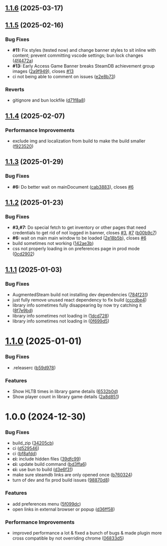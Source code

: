 ## [1.1.6](https://github.com/BossSloth/AugmentedSteam-Extension-Plugin/compare/v1.1.5...v1.1.6) (2025-03-17)

## [1.1.5](https://github.com/tddebart/AugmentedSteam-Extension-Plugin/compare/v1.1.4...v1.1.5) (2025-02-16)


### Bug Fixes

* **#11:** Fix styles (tested now) and change banner styles to sit inline with content; prevent committing vscode settings; bun lock changes ([4f4472a](https://github.com/tddebart/AugmentedSteam-Extension-Plugin/commit/4f4472a846ebea542574d360c8c6b3d5b6c72c8a))
* **#13:** Early Access Game Banner breaks SteamDB achievement group images ([2a9f949](https://github.com/tddebart/AugmentedSteam-Extension-Plugin/commit/2a9f94978a7dffff31b2f9e33e46eb85ca23c89e)), closes [#13](https://github.com/tddebart/AugmentedSteam-Extension-Plugin/issues/13)
* ci not being able to comment on issues ([e2e8b73](https://github.com/tddebart/AugmentedSteam-Extension-Plugin/commit/e2e8b739ab15e077735c8b922f3fb3926dfac43a))


### Reverts

* gitignore and bun lockfile ([d71f8a8](https://github.com/tddebart/AugmentedSteam-Extension-Plugin/commit/d71f8a83dfbf2b3842213c4d022ae00f4402595a))

## [1.1.4](https://github.com/tddebart/AugmentedSteam-Extension-Plugin/compare/v1.1.3...v1.1.4) (2025-02-07)


### Performance Improvements

* exclude img and localization from build to make the build smaller ([f923520](https://github.com/tddebart/AugmentedSteam-Extension-Plugin/commit/f923520d498d454601bc9b2ea54dcbe90688bb00))

## [1.1.3](https://github.com/tddebart/AugmentedSteam-Extension-Plugin/compare/v1.1.2...v1.1.3) (2025-01-29)


### Bug Fixes

* **#6:** Do better wait on mainDocument ([cab3883](https://github.com/tddebart/AugmentedSteam-Extension-Plugin/commit/cab3883a4b45f0610e21fc204723609a2d88bf12)), closes [#6](https://github.com/tddebart/AugmentedSteam-Extension-Plugin/issues/6)

## [1.1.2](https://github.com/tddebart/AugmentedSteam-Extension-Plugin/compare/v1.1.1...v1.1.2) (2025-01-23)


### Bug Fixes

* **#3,#7:** Do special fetch to get inventory or other pages that need credentials to get rid of not logged in banner, closes [#3](https://github.com/tddebart/AugmentedSteam-Extension-Plugin/issues/3), [#7](https://github.com/tddebart/AugmentedSteam-Extension-Plugin/issues/7) ([b00b9c7](https://github.com/tddebart/AugmentedSteam-Extension-Plugin/commit/b00b9c7ea64902827956c250681fb91b9e66da4f))
* **#6:** wait on main main window to be loaded ([2e18b5b](https://github.com/tddebart/AugmentedSteam-Extension-Plugin/commit/2e18b5be6ed1ec61671a0d47d4161743a97050c1)), closes [#6](https://github.com/tddebart/AugmentedSteam-Extension-Plugin/issues/6)
* build sometimes not working ([142ae3b](https://github.com/tddebart/AugmentedSteam-Extension-Plugin/commit/142ae3ba73a41c39c2cfc1882efcb96dc2e1ad83))
* css not properly loading in on preferences page in prod mode ([0cd2902](https://github.com/tddebart/AugmentedSteam-Extension-Plugin/commit/0cd2902f1de31b9a01c9b2a8a9e214001e276e47))

## [1.1.1](https://github.com/tddebart/AugmentedSteam-Extension-Plugin/compare/v1.1.0...v1.1.1) (2025-01-03)


### Bug Fixes

* AugmentedSteam build not installing dev dependencies ([784f231](https://github.com/tddebart/AugmentedSteam-Extension-Plugin/commit/784f231398af83b543140f0055b976572bc407e4))
* just fully remove unused react dependency to fix build ([cccdbe4](https://github.com/tddebart/AugmentedSteam-Extension-Plugin/commit/cccdbe4264285b6a2326c7c0b5e258ea3f527bcc))
* library info sometimes fully disappearing by now try catching it ([8f7e9bd](https://github.com/tddebart/AugmentedSteam-Extension-Plugin/commit/8f7e9bd548a197d07d70b8092667104ca6ac37c3))
* library info sometimes not loading in ([1dcd728](https://github.com/tddebart/AugmentedSteam-Extension-Plugin/commit/1dcd72859966e9608877bcaa889fd8eca212ae8a))
* library info sometimes not loading in ([0f699d5](https://github.com/tddebart/AugmentedSteam-Extension-Plugin/commit/0f699d50323b4b118e68b84dffd7752f5c38fa8d))

# [1.1.0](https://github.com/tddebart/AugmentedSteam-Extension-Plugin/compare/v1.0.0...v1.1.0) (2025-01-01)


### Bug Fixes

* .releaserc ([b59d978](https://github.com/tddebart/AugmentedSteam-Extension-Plugin/commit/b59d978ba100b020b0eff0a5d3ce6d514b7e8de5))


### Features

* Show HLTB times in library game details ([6532b0d](https://github.com/tddebart/AugmentedSteam-Extension-Plugin/commit/6532b0d7e178e66b2b54603a7e0db42eb4014cc6))
* Show player count in library game details ([2a8d851](https://github.com/tddebart/AugmentedSteam-Extension-Plugin/commit/2a8d85166fbbebf40817bf40e7fe9e4d5b44f43e))

# 1.0.0 (2024-12-30)


### Bug Fixes

* build_zip ([34205cb](https://github.com/tddebart/AugmentedSteam-Extension-Plugin/commit/34205cbe7e5eaf297c87079284ca40f239732d0e))
* ci ([d529546](https://github.com/tddebart/AugmentedSteam-Extension-Plugin/commit/d5295467fc354295a3cfd736cf50f98fc6c8d900))
* ci ([bf8afdd](https://github.com/tddebart/AugmentedSteam-Extension-Plugin/commit/bf8afdd499eb62262cb783d493f1eda76b89d760))
* **ci:** include hidden files ([39dfc99](https://github.com/tddebart/AugmentedSteam-Extension-Plugin/commit/39dfc99e61d5eadbba20febd43e6f3016e139e05))
* **ci:** update build command ([bd3ffa6](https://github.com/tddebart/AugmentedSteam-Extension-Plugin/commit/bd3ffa6f198243da2d02d3657e1c5622c3ec94f3))
* **ci:** use bun to build ([d3e6f31](https://github.com/tddebart/AugmentedSteam-Extension-Plugin/commit/d3e6f3160b1d475e9c9eb1c9e880750166933acd))
* make sure steamdb links are only opened once ([b760324](https://github.com/tddebart/AugmentedSteam-Extension-Plugin/commit/b7603244d9239e7140af297afc792111780979a5))
* turn of dev and fix prod build issues ([98870d8](https://github.com/tddebart/AugmentedSteam-Extension-Plugin/commit/98870d88bd1732ca6aa58a59b7a68ddd18d95d50))


### Features

* add preferences menu ([5f099dc](https://github.com/tddebart/AugmentedSteam-Extension-Plugin/commit/5f099dc4b252e10278c05cbd15aee0fae885bfe8))
* open links in external browser or popup ([d36ff58](https://github.com/tddebart/AugmentedSteam-Extension-Plugin/commit/d36ff58b4798219f4ee0d1ec32e525ad1f419787))


### Performance Improvements

* improved performance a lot & fixed a bunch of bugs & made plugin more cross compatible by not overriding chrome ([06833d5](https://github.com/tddebart/AugmentedSteam-Extension-Plugin/commit/06833d50426ff14751543d7cb2b441c0f2c5fc95))
